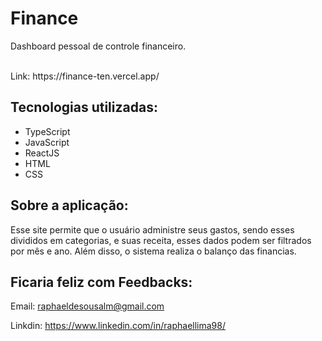 # Finance

Dashboard pessoal de controle financeiro.

<br/>
Link: https://finance-ten.vercel.app/

## Tecnologias utilizadas:

<ul>

  <li>TypeScript</li>

  <li>JavaScript</li>

  <li>ReactJS</li>

  <li>HTML</li>

  <li>CSS</li>

</ul>

## Sobre a aplicação:

Esse site permite que o usuário administre seus gastos, sendo esses divididos em categorias, e suas receita, esses dados podem ser filtrados por mês e ano. Além disso, o sistema realiza o balanço das financias.

## Ficaria feliz com Feedbacks:

Email: raphaeldesousalm@gmail.com <br>

Linkdin: https://www.linkedin.com/in/raphaellima98/
